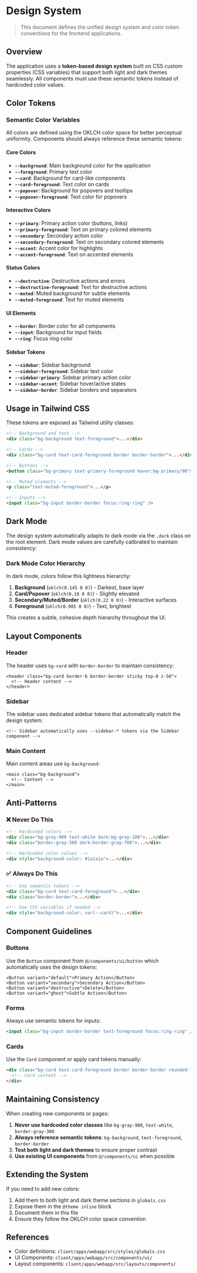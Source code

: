 # Design System

> This document defines the unified design system and color token conventions for the frontend applications.

## Overview

The application uses a **token-based design system** built on CSS custom properties (CSS variables) that support both light and dark themes seamlessly. All components must use these semantic tokens instead of hardcoded color values.

## Color Tokens

### Semantic Color Variables

All colors are defined using the OKLCH color space for better perceptual uniformity. Components should always reference these semantic tokens:

#### Core Colors

- **`--background`**: Main background color for the application
- **`--foreground`**: Primary text color
- **`--card`**: Background for card-like components
- **`--card-foreground`**: Text color on cards
- **`--popover`**: Background for popovers and tooltips
- **`--popover-foreground`**: Text color for popovers

#### Interactive Colors

- **`--primary`**: Primary action color (buttons, links)
- **`--primary-foreground`**: Text on primary colored elements
- **`--secondary`**: Secondary action color
- **`--secondary-foreground`**: Text on secondary colored elements
- **`--accent`**: Accent color for highlights
- **`--accent-foreground`**: Text on accented elements

#### Status Colors

- **`--destructive`**: Destructive actions and errors
- **`--destructive-foreground`**: Text for destructive actions
- **`--muted`**: Muted background for subtle elements
- **`--muted-foreground`**: Text for muted elements

#### UI Elements

- **`--border`**: Border color for all components
- **`--input`**: Background for input fields
- **`--ring`**: Focus ring color

#### Sidebar Tokens

- **`--sidebar`**: Sidebar background
- **`--sidebar-foreground`**: Sidebar text color
- **`--sidebar-primary`**: Sidebar primary action color
- **`--sidebar-accent`**: Sidebar hover/active states
- **`--sidebar-border`**: Sidebar borders and separators

## Usage in Tailwind CSS

These tokens are exposed as Tailwind utility classes:

```html
<!-- Background and text -->
<div class="bg-background text-foreground">...</div>

<!-- Cards -->
<div class="bg-card text-card-foreground border border-border">...</div>

<!-- Buttons -->
<button class="bg-primary text-primary-foreground hover:bg-primary/90">...</button>

<!-- Muted elements -->
<p class="text-muted-foreground">...</p>

<!-- Inputs -->
<input class="bg-input border-border focus:ring-ring" />
```

## Dark Mode

The design system automatically adapts to dark mode via the `.dark` class on the root element. Dark mode values are carefully calibrated to maintain consistency:

### Dark Mode Color Hierarchy

In dark mode, colors follow this lightness hierarchy:

1. **Background** (`oklch(0.145 0 0)`) - Darkest, base layer
2. **Card/Popover** (`oklch(0.18 0 0)`) - Slightly elevated
3. **Secondary/Muted/Border** (`oklch(0.22 0 0)`) - Interactive surfaces
4. **Foreground** (`oklch(0.985 0 0)`) - Text, brightest

This creates a subtle, cohesive depth hierarchy throughout the UI.

## Layout Components

### Header

The header uses `bg-card` with `border-border` to maintain consistency:

```vue
<header class="bg-card border-b border-border sticky top-0 z-50">
  <!-- Header content -->
</header>
```

### Sidebar

The sidebar uses dedicated sidebar tokens that automatically match the design system:

```vue
<!-- Sidebar automatically uses --sidebar-* tokens via the Sidebar component -->
```

### Main Content

Main content areas use `bg-background`:

```vue
<main class="bg-background">
  <!-- Content -->
</main>
```

## Anti-Patterns

### ❌ Never Do This

```html
<!-- Hardcoded colors -->
<div class="bg-gray-900 text-white dark:bg-gray-100">...</div>
<div class="border-gray-300 dark:border-gray-700">...</div>

<!-- Hardcoded color values -->
<div style="background-color: #1a1a1a">...</div>
```

### ✅ Always Do This

```html
<!-- Use semantic tokens -->
<div class="bg-card text-card-foreground">...</div>
<div class="border-border">...</div>

<!-- Use CSS variables if needed -->
<div style="background-color: var(--card)">...</div>
```

## Component Guidelines

### Buttons

Use the `Button` component from `@/components/ui/button` which automatically uses the design tokens:

```vue
<Button variant="default">Primary Action</Button>
<Button variant="secondary">Secondary Action</Button>
<Button variant="destructive">Delete</Button>
<Button variant="ghost">Subtle Action</Button>
```

### Forms

Always use semantic tokens for inputs:

```html
<input class="bg-input border-border text-foreground focus:ring-ring" />
```

### Cards

Use the `Card` component or apply card tokens manually:

```html
<div class="bg-card text-card-foreground border border-border rounded-lg">
  <!-- Card content -->
</div>
```

## Maintaining Consistency

When creating new components or pages:

1. **Never use hardcoded color classes** like `bg-gray-900`, `text-white`, `border-gray-300`
2. **Always reference semantic tokens**: `bg-background`, `text-foreground`, `border-border`
3. **Test both light and dark themes** to ensure proper contrast
4. **Use existing UI components** from `@/components/ui` when possible

## Extending the System

If you need to add new colors:

1. Add them to both light and dark theme sections in `globals.css`
2. Expose them in the `@theme inline` block
3. Document them in this file
4. Ensure they follow the OKLCH color space convention

## References

- Color definitions: `client/apps/webapp/src/styles/globals.css`
- UI Components: `client/apps/webapp/src/components/ui/`
- Layout components: `client/apps/webapp/src/layouts/components/`
